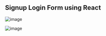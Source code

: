 ## Signup Login Form using React

![image](https://github.com/shahbazalamjobs/Signup-Login-Form-React/assets/125631878/74fa7b44-ff98-4b9d-b9b1-8242c559436c)

![image](https://github.com/shahbazalamjobs/Signup-Login-Form-React/assets/125631878/3ecabc22-0c8e-498c-b22c-2eb95609615c)

